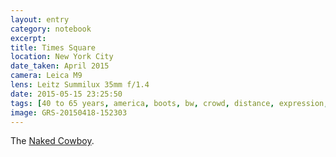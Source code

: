 ```yaml
--- 
layout: entry
category: notebook
excerpt:
title: Times Square
location: New York City
date_taken: April 2015
camera: Leica M9
lens: Leitz Summilux 35mm f/1.4
date: 2015-05-15 23:25:50
tags: [40 to 65 years, america, boots, bw, crowd, distance, expression, flag, guitar, hat, man, naked, naked cowboy, sadness, street worker, times square, worker]
image: GRS-20150418-152303
---
```

The [Naked Cowboy](http://www.nakedcowboy.com/).